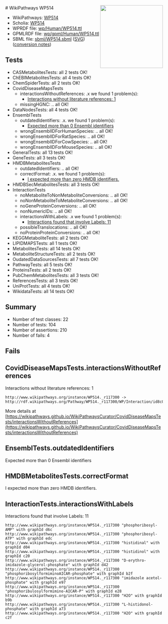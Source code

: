 <img style="float: right; width: 200px" src="../logo.png" />
# WikiPathways WP514

* WikiPathways: [WP514](https://identifiers.org/wikipathways:WP514)
* Scholia: [WP514](https://scholia.toolforge.org/wikipathways/WP514)
* WPRDF file: [wp/Human/WP514.ttl](../wp/Human/WP514.ttl)
* GPMLRDF file: [wp/gpml/Human/WP514.ttl](../wp/gpml/Human/WP514.ttl)
* SBML file: [sbml/WP514.sbml](../sbml/WP514.sbml) ([SVG](../sbml/WP514.svg)) ([conversion notes](../sbml/WP514.txt))

## Tests
* CASMetabolitesTests: all 2 tests OK!
* ChEBIMetabolitesTests: all 4 tests OK!
* ChemSpiderTests: all 2 tests OK!
* CovidDiseaseMapsTests
    * interactionsWithoutReferences: .x we found 1 problem(s):
        * [Interactions without literature references: 1](#2e29592f)
    * missingHGNC: .. all OK!
* DataNodesTests: all 4 tests OK!
* EnsemblTests
    * outdatedIdentifiers: .x. we found 1 problem(s):
        * [Expected more than 0 Ensembl identifiers](#f44398b7)
    * wrongEnsemblIDForHumanSpecies: .. all OK!
    * wrongEnsemblIDForRatSpecies: .. all OK!
    * wrongEnsemblIDForCowSpecies: .. all OK!
    * wrongEnsemblIDForMouseSpecies: .. all OK!
* GeneralTests: all 13 tests OK!
* GeneTests: all 3 tests OK!
* HMDBMetabolitesTests
    * outdatedIdentifiers: .. all OK!
    * correctFormat: .x. we found 1 problem(s):
        * [I expected more than zero HMDB identifiers.](#ad154c1e)
* HMDBSecMetabolitesTests: all 3 tests OK!
* InteractionTests
    * noMetaboliteToNonMetaboliteConversions: .. all OK!
    * noNonMetaboliteToMetaboliteConversions: .. all OK!
    * noGeneProteinConversions: .. all OK!
    * nonNumericIDs: .. all OK!
    * interactionsWithLabels: .x we found 1 problem(s):
        * [Interactions found that involve Labels: 11](#fe97a8b9)
    * possibleTranslocations: .. all OK!
    * noProteinProteinConversions: .. all OK!
* KEGGMetaboliteTests: all 2 tests OK!
* LIPIDMAPSTests: all 1 tests OK!
* MetabolitesTests: all 14 tests OK!
* MetaboliteStructureTests: all 2 tests OK!
* OudatedDataSourcesTests: all 7 tests OK!
* PathwayTests: all 5 tests OK!
* ProteinsTests: all 2 tests OK!
* PubChemMetabolitesTests: all 3 tests OK!
* ReferencesTests: all 3 tests OK!
* UniProtTests: all 4 tests OK!
* WikidataTests: all 14 tests OK!


## Summary

* Number of test classes: 22
* Number of tests: 104
* Number of assertions: 210
* Number of fails: 4

## Fails

<a name="2e29592f" />

## CovidDiseaseMapsTests.interactionsWithoutReferences

Interactions without literature references: 1
```
http://www.wikipathways.org/instance/WP514._r117300 -> http://rdf.wikipathways.org/Pathway/WP514._r117300/WP/Interaction/id8c079893
```

More details at [https://wikipathways.github.io/WikiPathwaysCurator/CovidDiseaseMapsTests/interactionsWithoutReferences](https://wikipathways.github.io/WikiPathwaysCurator/CovidDiseaseMapsTests/interactionsWithoutReferences)

<a name="f44398b7" />

## EnsemblTests.outdatedIdentifiers

Expected more than 0 Ensembl identifiers
<a name="ad154c1e" />

## HMDBMetabolitesTests.correctFormat

I expected more than zero HMDB identifiers.
<a name="fe97a8b9" />

## InteractionTests.interactionsWithLabels

Interactions found that involve Labels: 11
```
http://www.wikipathways.org/instance/WP514._r117300 "phosphoribosyl-AMP" with graphId d6c
http://www.wikipathways.org/instance/WP514._r117300 "phosphoribosyl-ATP" with graphId edc
http://www.wikipathways.org/instance/WP514._r117300 "histidinal" with graphId d04
http://www.wikipathways.org/instance/WP514._r117300 "histidinol" with graphId c20
http://www.wikipathways.org/instance/WP514._r117300 "D-erythro-imidazole-glycerol-phosphate" with graphId d42
http://www.wikipathways.org/instance/WP514._r117300 "phosphoribosylformiminoAICAR-phosphate" with graphId b2f
http://www.wikipathways.org/instance/WP514._r117300 "imidazole acetol-phosphate" with graphId e97
http://www.wikipathways.org/instance/WP514._r117300 "phosphoribulosylformimino-AICAR-P" with graphId e28
http://www.wikipathways.org/instance/WP514._r117300 "H2O" with graphId b9b
http://www.wikipathways.org/instance/WP514._r117300 "L-histidonol-phosphate" with graphId a73
http://www.wikipathways.org/instance/WP514._r117300 "H2O" with graphId c2f
```

